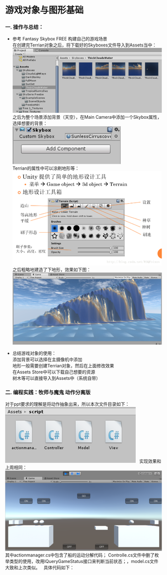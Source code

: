 # 游戏对象与图形基础
### 一. 操作与总结： ###  
- 参考 Fantasy Skybox FREE 构建自己的游戏场景  
在创建完Terrian对象之后，将下载好的Skyboxes文件导入到Assets当中：  
![avatar](https://github.com/MockingT/3D_Game-3/blob/master/picture/3d4.png)  
之后为整个场景添加背景（天空），在Main Camera中添加一个Skybox属性，选择想要的背景：  
![avatar](https://github.com/MockingT/3D_Game-3/blob/master/picture/3d2.png)  
Terrian的属性中可以涂刷地形等：  
![avatar](https://github.com/MockingT/3D_Game-3/blob/master/picture/3d3.png)  
之后粗略地建造了下地形，效果如下图：
![avatar](https://github.com/MockingT/3D_Game-3/blob/master/picture/3d1.png)  
   
- 总结游戏对象的使用：  
添加背景可以选择在主摄像机中添加  
地形一般需要创建Terrian对象，然后在上面修改效果  
在Assets Store中可以下载自己想要的资源  
树木等可以直接导入到Assets中（系统自带）  
### 二. 编程实践：牧师与魔鬼 动作分离版  ###  
对于ppt要求的理解是将动作抽象出来，所以本次文件目录如下：  
![avatar](https://github.com/MockingT/3D_Game-3/blob/master/picture/3d5.png)  
实现效果和上周相同：  
![avatar](https://github.com/MockingT/3D_Game-3/blob/master/picture/3d6.png)  
其中actionmanager.cs中包含了船的运动分解代码； Controlle.cs文件中删了枚举类型的使用，改用IQueryGameStatus接口来判断当前状态；，model.cs文件大致和上次类似。  
具体代码如下：  


